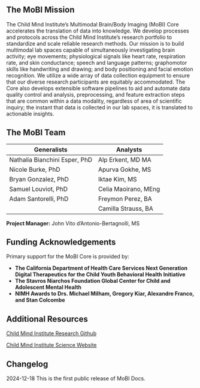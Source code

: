 ## The MoBI Mission
The Child Mind Institute’s Multimodal Brain/Body Imaging (MoBI) Core accelerates the translation of data into knowledge. We develop processes and protocols across the Child Mind Institute’s research portfolio to standardize and scale reliable research methods. Our mission is to build multimodal lab spaces capable of simultaneously investigating brain activity; eye movements; physiological signals like heart rate, respiration rate, and skin conductance; speech and language patterns; graphomotor skills like handwriting and drawing; and body positioning and facial emotion recognition. We utilize a wide array of data collection equipment to ensure that our diverse research participants are equitably accommodated. The Core also develops extensible software pipelines to aid and automate data quality control and analysis, preprocessing, and feature extraction steps that are common within a data modality, regardless of area of scientific inquiry; the instant that data is collected in our lab spaces, it is translated to actionable insights.
## The MoBI Team
| Generalists        | Analysts                     |
|------------------------|-----------------------------|
| Nathalia Bianchini Esper, PhD               | Alp Erkent, MD MA               |
| Nicole Burke, PhD               | Apurva Gokhe, MS               |
| Bryan Gonzalez, PhD               | Iktae Kim, MS               |
| Samuel Louviot, PhD              | Celia Maoirano, MEng               |
| Adam Santorelli, PhD               | Freymon Perez, BA               |
|                | Camilla Strauss, BA               |
**Project Manager:** John Vito d’Antonio-Bertagnolli, MS
## Funding Acknowledgements
Primary support for the MoBI Core is provided by:
- **The California Department of Health Care Services Next Generation Digital Therapeutics for the Child Youth Behavioral Health Initiative**
- **The Stavros Niarchos Foundation Global Center for Child and Adolescent Mental Health**
- **NIMH Awards to Drs. Michael Milham, Gregory Kiar, Alexandre Franco, and Stan Colcombe**
## Additional Resources
[Child Mind Institute Research Github](https://github.com/childmindresearch)

[Child Mind Institute Science Website](https://childmind.org/science/)
<!-- <center><img src="img/about/1.png" width='500px'></center> -->
## Changelog
2024-12-18 This is the first public release of MoBI Docs.
